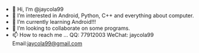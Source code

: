 - 👋 Hi, I’m @jaycola99
- 👀 I’m interested in Android, Python, C++ and everything about computer.
- 🌱 I’m currently learning Android!!!
- 💞️ I’m looking to collaborate on some programs.
- 📫 How to reach me ...
QQ: 77912003
WeChat: jaycola99
Email:jaycola99@gmail.com
<!---
jay0920/jay0920 is a ✨ special ✨ repository because its `README.md` (this file) appears on your GitHub profile.
You can click the Preview link to take a look at your changes.
--->
